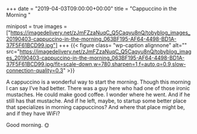 +++
date = "2019-04-03T09:00:00+00:00"
title = "Cappuccino in the Morning "

minipost = true
images = ["https://imagedelivery.net/zJmFZzaNuqC_Q5Caqyu8nQ/tobyblog_images_20190403-cappuccino-in-the-morning_063BF195-AF64-4498-BD1A-37F5F61BCD99.jpg"]
+++
{{< figure class= "wp-caption alignnone" alt="" src="https://imagedelivery.net/zJmFZzaNuqC_Q5Caqyu8nQ/tobyblog_images_20190403-cappuccino-in-the-morning_063BF195-AF64-4498-BD1A-37F5F61BCD99.jpg/fit=scale-down,w=780,sharpen=1,f=auto,q=0.9,slow-connection-quality=0.3" >}}

A cappuccino is a wonderful way to start the morning. Though this morning I can say I’ve had better. There was a guy here who had one of those ironic mustaches. He could make good coffee. I wonder where he went. And if he still has that mustache. And if he left, maybe, to startup some better place that specializes in morning cappuccinos? And where that place might be, and if they have WiFi?

Good morning. 🌞 
